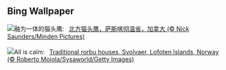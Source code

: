 ## Bing Wallpaper
![](https://www.bing.com/th?id=OHR.BorealOwl_ZH-CN7957240111_UHD.jpg&w=1000)融为一体的猫头鹰:&nbsp;&ensp;[北方猫头鹰，萨斯喀彻温省，加拿大 (© Nick Saunders/Minden Pictures)](https://www.bing.com/th?id=OHR.BorealOwl_ZH-CN7957240111_UHD.jpg)
<br><br/>
![](https://www.bing.com/th?id=OHR.LofotenRorbu_EN-US1036629496_UHD.jpg&w=1000)All is calm:&nbsp;&ensp;[Traditional rorbu houses, Svolvaer, Lofoten Islands, Norway (© Roberto Moiola/Sysaworld/Getty Images)](https://www.bing.com/th?id=OHR.LofotenRorbu_EN-US1036629496_UHD.jpg)
<br><br/>
